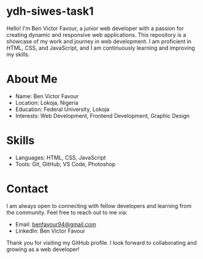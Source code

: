 # ydh-siwes-task1
Hello! I'm Ben Victor Favour, a junior web developer with a passion for creating dynamic and responsive web applications. This repository is a showcase of my work and journey in web development. I am proficient in HTML, CSS, and JavaScript, and I am continuously learning and improving my skills.

# About Me

- Name: Ben Victor Favour
- Location: Lokoja, Nigeria
- Education: Federal University, Lokoja
- Interests: Web Development, Frontend Development, Graphic Design

# Skills

- Languages: HTML, CSS, JavaScript
- Tools: Git, GitHub, VS Code, Photoshop

# Contact

I am always open to connecting with fellow developers and learning from the community. Feel free to reach out to me via:

- Email: benfavour94@gmail.com
- LinkedIn: Ben Victor Favour

Thank you for visiting my GitHub profile. I look forward to collaborating and growing as a web developer!
